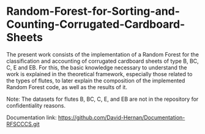 # Random-Forest-for-Sorting-and-Counting-Corrugated-Cardboard-Sheets
The present work consists of the implementation of a Random Forest for the classification and accounting of corrugated cardboard sheets of type B, BC, C, E and EB. For this, the basic knowledge necessary to understand the work is explained in the theoretical framework, especially those related to the types of flutes, to later explain the composition of the implemented Random Forest code, as well as the results of it.

Note: The datasets for flutes B, BC, C, E, and EB are not in the repository for confidentiality reasons.

Documentation link: https://github.com/David-Hernan/Documentation-RFSCCCS.git
